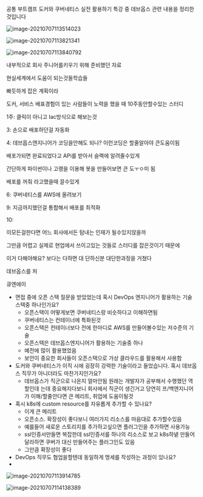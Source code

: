 공통 부트캠프 도커와 쿠버네티스 실전 활용하기 특강 중 데브옵스 관련 내용을 정리한것입니다

![image-20210707113514023](C:\Users\hotoron\AppData\Roaming\Typora\typora-user-images\image-20210707113514023.png)



![image-20210707113821341](C:\Users\hotoron\AppData\Roaming\Typora\typora-user-images\image-20210707113821341.png)

![image-20210707113840792](C:\Users\hotoron\AppData\Roaming\Typora\typora-user-images\image-20210707113840792.png)

내부적으로 회사 주니어를키우기 위해 준비했던 자료

현실세계에서 도움이 되는것들학습들



빠듯하게 잡은 계획이라

도커, 서비스 배표경험이 있는 사람들이 노력을 했을 때 10주동안할수있는 스터디

1주: 클릭이 아니고 Iac방식으로 해보는것

3: 손으로 배포하던걸 자동화

4: 데브옵스엔지니어가 코딩을안해도 되나? 이런코딩은 할줄알아야 큰도움이됨

배포가되면 완료되었다고 APi를 받아서 슬랙에 알려줄수있게

간단하게 파이썬이나 고랭을 이용해 봇을 만들어보면 큰 도ㅜㅇ미 됨

배포를 꺼줘 라고했을때 끌수있게

6: 쿠버네티스를 AWS에 올려보기

9: 지금까지했던걸 통합해서 배포를 최적화

10: 



이모든걸한다면 어느 회사에서든 탐내는 인재가 될수있지않을까

그만큼 어렵고 실제로 현업에서 쓰이고있는 것들로 스터디를 잡은것이기 때문에 

이거 다해야해요? 보다는 다하면 대 단하신분 대단한과정을 거쳤다



데브옵스를 처

큐엔에이

- 면접 중에 오픈 스택 질문을 받았었는데 혹시 DevOps 엔지니어가 활용하는 기술 스택중 하나인가요?
  - 오픈스택이 어떻게보면 쿠버네티스랑 비슷하다고 이해하면됨 
  - 쿠버네티스는 컨테이너에 특화된것
  - 오픈스택은 컨테이너보다 전에 한마디로 AWS를 만들어볼수있는 저수준의 기술
  - 오픈스택은 데브옵스엔지니어가 활용하는 기술중 하나
  - 예전에 많이 활용했었음
  - 보안이 중요한 회사들이 오픈스택으로 가상 클라우드를 활용해서 사용함
- 도커와 쿠버네티스가 이직 시에 굉장히 강력한 기술이라고 들었습니다. 혹시 데브옵스 직무가 아니더라도 마찬가지인가요?
  - 데브옵스가 직군으로 나온지 얼마안됨 원래는 개발자가 공부해서 수행했던 역할인데 는데 중요해지다보니 회사에서 직군이 생긴거고 당연히 프/백엔지니어가 이해/할줄안다면 큰 메리트, 취업에 도움이될것
- 혹시 k8s에 custom resource를 자유롭게 추가할 수 있나요?
  - 이게 큰 메리트
  - 오픈소스. 확장성이 좋다보니 여러가지 리소스를 마음대로 추가할수있음
  - 예를들어 새로운 스토리지를 추가하고싶으면 플러그인을 추가하면 사용가능
  - ssl인증서만들면 복잡한데 ssl인증서를 하나의 리소스로 보고 k8s하넽 만들어달라하면 쿠버가 대신 만들어주는 플러그인도 있음
  - 그만큼 확장성이 좋다
- DevOps 직무도 협업을할텐데 동일하게 명세를 작성하는 과정이 있나요?
- 

![image-20210707113914785](C:\Users\hotoron\AppData\Roaming\Typora\typora-user-images\image-20210707113914785.png)

![image-20210707114138389](C:\Users\hotoron\AppData\Roaming\Typora\typora-user-images\image-20210707114138389.png)